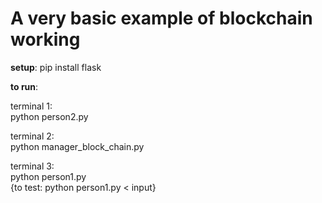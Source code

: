 <h1>A very basic example of blockchain working</h1>

<B>setup</B>:
pip install flask 

<B>to run</B>:

terminal 1:  
python person2.py
  
terminal 2:  
python manager_block_chain.py   
  
terminal 3:   
python person1.py   
{to test: python person1.py < input}
